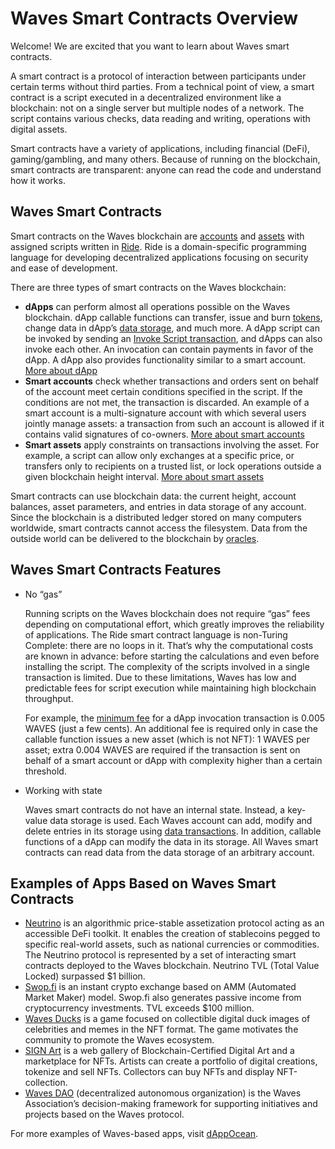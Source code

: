 # Waves Smart Contracts Overview

Welcome! We are excited that you want to learn about Waves smart contracts.

A smart contract is a protocol of interaction between participants under certain terms without third parties. From a technical point of view, a smart contract is a script executed in a decentralized environment like a blockchain: not on a single server but multiple nodes of a network. The script contains various checks, data reading and writing, operations with digital assets.

Smart contracts have a variety of applications, including financial (DeFi), gaming/gambling, and many others. Because of running on the blockchain, smart contracts are transparent: anyone can read the code and understand how it works.

## Waves Smart Contracts

Smart contracts on the Waves blockchain are [accounts](/en/blockchain/account/) and [assets](/en/blockchain/token/) with assigned scripts written in [Ride](/en/ride/). Ride is a domain-specific programming language for developing decentralized applications focusing on security and ease of development.

There are three types of smart contracts on the Waves blockchain:

* **dApps** can perform almost all operations possible on the Waves blockchain. dApp callable functions can transfer, issue and burn [tokens](/en/blockchain/token/), change data in dApp’s [data storage](/en/blockchain/account/account-data-storage), and much more. A dApp script can be invoked by sending an [Invoke Script transaction](/en/blockchain/transaction-type/invoke-script-transaction), and dApps can also invoke each other. An invocation can contain payments in favor of the dApp. A dApp also provides functionality similar to a smart account. [More about dApp](/en/building-apps/smart-contracts/what-is-a-dapp)
* **Smart accounts** check whether transactions and orders sent on behalf of the account meet certain conditions specified in the script. If the conditions are not met, the transaction is discarded. An example of a smart account is a multi-signature account with which several users jointly manage assets: a transaction from such an account is allowed if it contains valid signatures of co-owners. [More about smart accounts](/en/building-apps/smart-contracts/what-is-smart-account)
* **Smart assets** apply constraints on transactions involving the asset. For example, a script can allow only exchanges at a specific price, or transfers only to recipients on a trusted list, or lock operations outside a given blockchain height interval. [More about smart assets](/en/building-apps/smart-contracts/what-is-smart-asset)

Smart contracts can use blockchain data: the current height, account balances, asset parameters, and entries in data storage of any account. Since the blockchain is a distributed ledger stored on many computers worldwide, smart contracts cannot access the filesystem. Data from the outside world can be delivered to the blockchain by [oracles](/en/blockchain/oracle).

## Waves Smart Contracts Features

* No “gas”

   Running scripts on the Waves blockchain does not require “gas” fees depending on computational effort, which greatly improves the reliability of applications. The Ride smart contract language is non-Turing Complete: there are no loops in it. That’s why the computational costs are known in advance: before starting the calculations and even before installing the script. The complexity of the scripts involved in a single transaction is limited. Due to these limitations, Waves has low and predictable fees for script execution while maintaining high blockchain throughput.

   For example, the [minimum fee](/en/blockchain/transaction/transaction-fee) for a dApp invocation transaction is 0.005 WAVES (just a few cents). An additional fee is required only in case the callable function issues a new asset (which is not NFT): 1 WAVES per asset; extra 0.004 WAVES are required if the transaction is sent on behalf of a smart account or dApp with complexity higher than a certain threshold.

* Working with state

   Waves smart contracts do not have an internal state. Instead, a key-value data storage is used. Each Waves account can add, modify and delete entries in its storage using [data transactions](/en/blockchain/transaction-type/data-transaction). In addition, callable functions of a dApp can modify the data in its storage. All Waves smart contracts can read data from the data storage of an arbitrary account.

## Examples of Apps Based on Waves Smart Contracts

* [Neutrino](http://neutrino.at/) is an algorithmic price-stable assetization protocol acting as an accessible DeFi toolkit. It enables the creation of stablecoins pegged to specific real-world assets, such as national currencies or commodities. The Neutrino protocol is represented by a set of interacting smart contracts deployed to the Waves blockchain. Neutrino TVL (Total Value Locked) surpassed $1 billion.
* [Swop.fi](https://swop.fi) is an instant crypto exchange based on AMM (Automated Market Maker) model. Swop.fi also generates passive income from cryptocurrency investments. TVL exceeds $100 million.
* [Waves Ducks](https://wavesducks.com/) is a game focused on collectible digital duck images of celebrities and memes in the NFT format. The game motivates the community to promote the Waves ecosystem.
* [SIGN Art](https://sign-art.app/) is a web gallery of Blockchain-Certified Digital Art and a marketplace for NFTs. Artists can create a portfolio of digital creations, tokenize and sell NFTs. Collectors can buy NFTs and display NFT-collection.
* [Waves DAO](https://dao.wavesassociation.org/) (decentralized autonomous organization) is the Waves Association’s decision-making framework for supporting initiatives and projects based on the Waves protocol.

For more examples of Waves-based apps, visit [dAppOcean](https://www.dappocean.io/).
